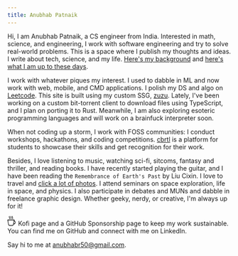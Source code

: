 ```yaml
---
title: Anubhab Patnaik
---
```


Hi, I am Anubhab Patnaik, a CS engineer from India. Interested in math, science, and engineering, I work with software engineering and try to solve real-world problems. This is a space where I publish my thoughts and ideas. I write about tech, science, and my life. [Here's my background](/background.html) and [here's what I am up to these days](/current.html).

I work with whatever piques my interest. I used to dabble in ML and now work with web, mobile, and CMD applications. I polish my DS and algo on [Leetcode](https://leetcode.com/anubhabr50). This site is built using my custom SSG, [zuzu](https://github.com/fuzzymfx/zuzu). Lately, I've been working on a custom bit-torrent client to download files using TypeScript, and I plan on porting it to Rust. Meanwhile, I am also exploring esoteric programming languages and will work on a brainfuck interpreter soon.

When not coding up a storm, I work with FOSS communities: I conduct workshops, hackathons, and coding competitions. [cbrtl](https://cbrtl.github.io) is a platform for students to showcase their skills and get recognition for their work.

Besides, I love listening to music, watching sci-fi, sitcoms, fantasy and thriller, and reading books. I have recently started playing the guitar, and I have been reading the `Remembrance of Earth's Past` by Liu Cixin. I love to travel and [click a lot of photos](https://instagram.com/anubhavclicks). I attend seminars on space exploration, life in space, and physics. I also participate in debates and MUNs and dabble in freelance graphic design. Whether geeky, nerdy, or creative, I'm always up for it!

<img src="/assets/img/kofi.svg" alt="ko-fi" class="pb-1 mr-5 " width="18" height="22" style="margin-right: 2px;"> Kofi page and a GitHub Sponsorship page to keep my work sustainable. You can find me on GitHub and connect with me on LinkedIn.

Say hi to me at anubhabr50@gmail.com.
